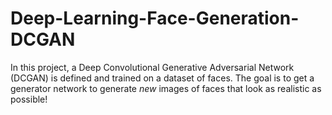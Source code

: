 # Deep-Learning-Face-Generation-DCGAN
In this project, a Deep Convolutional Generative Adversarial Network (DCGAN) is defined and trained on a dataset of faces. The goal is to get a generator network to generate *new* images of faces that look as realistic as possible!
